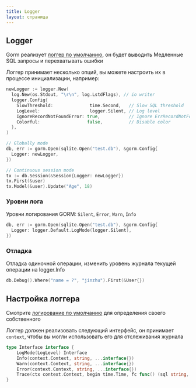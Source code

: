 ```yaml
---
title: Logger
layout: страница
---
```


## Logger

Gorm реализует [логгер по умолчанию](https://github.com/go-gorm/gorm/blob/master/logger/logger.go), он будет выводить Медленные SQL запросы и перехватывать ошибки

Логгер принимает несколько опций, вы можете настроить их в процессе инициализации, например:

```go
newLogger := logger.New(
  log.New(os.Stdout, "\r\n", log.LstdFlags), // io writer
  logger.Config{
    SlowThreshold:              time.Second,   // Slow SQL threshold
    LogLevel:                   logger.Silent, // Log level
    IgnoreRecordNotFoundError: true,           // Ignore ErrRecordNotFound error for logger
    Colorful:                  false,          // Disable color
  },
)

// Globally mode
db, err := gorm.Open(sqlite.Open("test.db"), &gorm.Config{
  Logger: newLogger,
})

// Continuous session mode
tx := db.Session(&Session{Logger: newLogger})
tx.First(&user)
tx.Model(&user).Update("Age", 18)
```

### Уровни лога

Уровни логирования GORM: `Silent`, `Error`, `Warn`, `Info`

```go
db, err := gorm.Open(sqlite.Open("test.db"), &gorm.Config{
  Logger: logger.Default.LogMode(logger.Silent),
})
```

### Отладка

Отладка одиночной операции, изменить уровень журнала текущей операции на logger.Info

```go
db.Debug().Where("name = ?", "jinzhu").First(&User{})
```

## Настройка логгера

Смотрите [ логирование по умолчанию](https://github.com/go-gorm/gorm/blob/master/logger/logger.go) для определения своего собственного

Логгер должен реализовать следующий интерфейс, он принимает `context`, чтобы вы могли использовать его для отслеживания журнала

```go
type Interface interface {
    LogMode(LogLevel) Interface
    Info(context.Context, string, ...interface{})
    Warn(context.Context, string, ...interface{})
    Error(context.Context, string, ...interface{})
    Trace(ctx context.Context, begin time.Time, fc func() (sql string, rowsAffected int64), err error)
}
```
